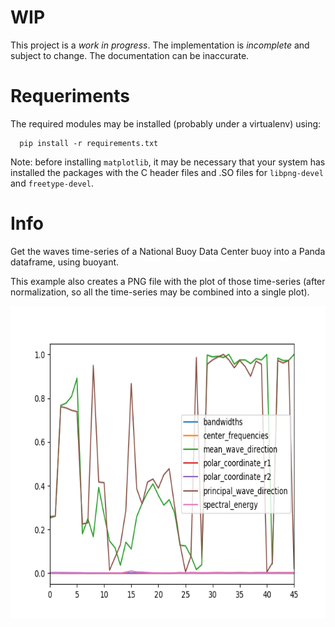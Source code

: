 # WIP

This project is a *work in progress*. The implementation is *incomplete* and subject to change. The documentation can be inaccurate.

# Requeriments

The required modules may be installed (probably under a virtualenv) using:

      pip install -r requirements.txt

Note: before installing `matplotlib`, it may be necessary that your system has installed the packages with the C header files and .SO files for `libpng-devel` and `freetype-devel`.

# Info

Get the waves time-series of a National Buoy Data Center buoy into a Panda dataframe, using buoyant.

This example also creates a PNG file with the plot of those time-series (after normalization, so all the time-series may be combined into a single plot).

<p align="center">
<img src="https://raw.githubusercontent.com/je-nunez/buoy_2_panda/master/plot_of_buoy_waves_ts.png" height="500px">
</p>


